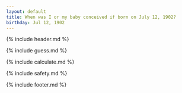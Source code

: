 ```yaml
---
layout: default
title: When was I or my baby conceived if born on July 12, 1902?
birthday: Jul 12, 1902
---
```


{% include header.md %}

{% include guess.md %}

{% include calculate.md %}

{% include safety.md %}

{% include footer.md %}



